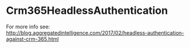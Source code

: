 # Crm365HeadlessAuthentication
For more info see: http://blog.aggregatedintelligence.com/2017/02/headless-authentication-against-crm-365.html